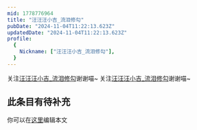 ```yaml
---
mid: 1778776964
title: "汪汪汪小吉_流泪修勾"
pubDate: "2024-11-04T11:22:13.623Z"
updatedDate: "2024-11-04T11:22:13.623Z"
profile:
  {
    Nickname: ["汪汪汪小吉_流泪修勾"],
  }
---
```


关注[汪汪汪小吉_流泪修勾](https://space.bilibili.com/1778776964)谢谢喵~ 关注[汪汪汪小吉_流泪修勾](https://space.bilibili.com/1778776964)谢谢喵~

## 此条目有待补充
你可以在[这里](https://github.com/Yuhanawa/VTuber.ICU/edit/master/src/content/v/汪汪汪小吉_流泪修勾/index.md)编辑本文
